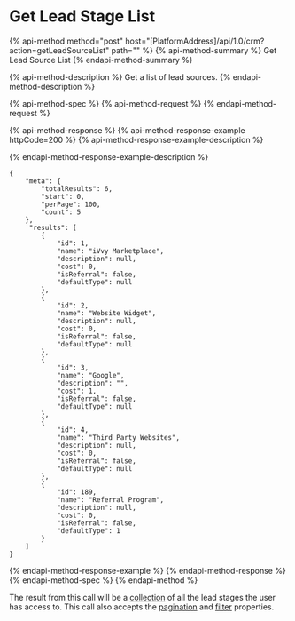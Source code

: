 # Get Lead Stage List

{% api-method method="post" host="\[PlatformAddress\]/api/1.0/crm?action=getLeadSourceList" path="" %}
{% api-method-summary %}
Get Lead Source List
{% endapi-method-summary %}

{% api-method-description %}
Get a list of lead sources.
{% endapi-method-description %}

{% api-method-spec %}
{% api-method-request %}
{% endapi-method-request %}

{% api-method-response %}
{% api-method-response-example httpCode=200 %}
{% api-method-response-example-description %}

{% endapi-method-response-example-description %}

```text
{
    "meta": {
        "totalResults": 6,
        "start": 0,
        "perPage": 100,
        "count": 5
    },
     "results": [
        {
            "id": 1,
            "name": "iVvy Marketplace",
            "description": null,
            "cost": 0,
            "isReferral": false,
            "defaultType": null
        },
        {
            "id": 2,
            "name": "Website Widget",
            "description": null,
            "cost": 0,
            "isReferral": false,
            "defaultType": null
        },
        {
            "id": 3,
            "name": "Google",
            "description": "",
            "cost": 1,
            "isReferral": false,
            "defaultType": null
        },
        {
            "id": 4,
            "name": "Third Party Websites",
            "description": null,
            "cost": 0,
            "isReferral": false,
            "defaultType": null
        },
        {
            "id": 189,
            "name": "Referral Program",
            "description": null,
            "cost": 0,
            "isReferral": false,
            "defaultType": 1
        }
    ]
}
```
{% endapi-method-response-example %}
{% endapi-method-response %}
{% endapi-method-spec %}
{% endapi-method %}

The result from this call will be a [collection](../getting-started/interpreting-the-response/collections.md) of all the lead stages the user has access to. This call also accepts the [pagination](../getting-started/interpreting-the-response/pagination.md) and [filter](../getting-started/interpreting-the-response/filtering.md) properties.
